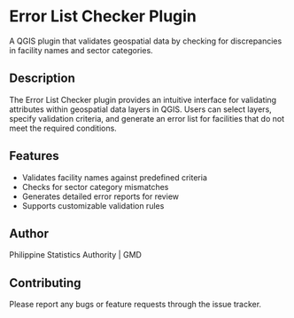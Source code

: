 # Error List Checker Plugin

A QGIS plugin that validates geospatial data by checking for discrepancies in facility names and sector categories.

## Description

The Error List Checker plugin provides an intuitive interface for validating attributes within geospatial data layers in QGIS. Users can select layers, specify validation criteria, and generate an error list for facilities that do not meet the required conditions.

## Features

- Validates facility names against predefined criteria
- Checks for sector category mismatches 
- Generates detailed error reports for review
- Supports customizable validation rules

## Author

Philippine Statistics Authority | GMD

## Contributing

Please report any bugs or feature requests through the issue tracker.